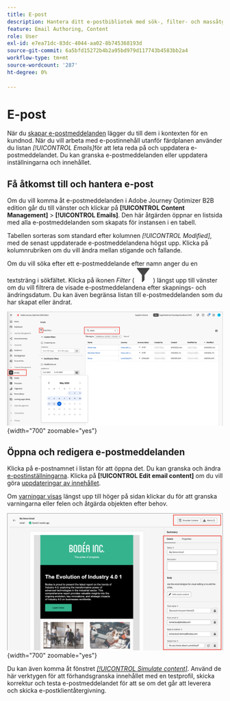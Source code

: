 ```yaml
---
title: E-post
description: Hantera ditt e-postbibliotek med sök-, filter- och massåtgärder - redigera innehåll, inställningar och testa e-post utanför resor i Journey Optimizer B2B edition.
feature: Email Authoring, Content
role: User
exl-id: e7ea71dc-83dc-4044-aa02-8b745368193d
source-git-commit: 6a5bfd15272b4b2a95bd979d117743b4583bb2a4
workflow-type: tm+mt
source-wordcount: '287'
ht-degree: 0%

---
```


# E-post

När du [skapar e-postmeddelanden](./add-email.md) lägger du till dem i kontexten för en kundnod. När du vill arbeta med e-postinnehåll utanför färdplanen använder du listan _[!UICONTROL Emails]_&#x200B;för att leta reda på och uppdatera e-postmeddelandet. Du kan granska e-postmeddelanden eller uppdatera inställningarna och innehållet.

## Få åtkomst till och hantera e-post

Om du vill komma åt e-postmeddelanden i Adobe Journey Optimizer B2B edition går du till vänster och klickar på **[!UICONTROL Content Management]** > **[!UICONTROL Emails]**. Den här åtgärden öppnar en listsida med alla e-postmeddelanden som skapats för instansen i en tabell.

Tabellen sorteras som standard efter kolumnen _[!UICONTROL Modified]_, med de senast uppdaterade e-postmeddelandena högst upp. Klicka på kolumnrubriken om du vill ändra mellan stigande och fallande.

Om du vill söka efter ett e-postmeddelande efter namn anger du en textsträng i sökfältet. Klicka på ikonen _Filter_ ( ![Filterikon](../assets/do-not-localize/icon-filter.svg) ) längst upp till vänster om du vill filtrera de visade e-postmeddelandena efter skapnings- och ändringsdatum. Du kan även begränsa listan till e-postmeddelanden som du har skapat eller ändrat.

![Öppna e-postmallsbiblioteket och filtrera efter namn och datum](./assets/emails-list-filtered.png){width="700" zoomable="yes"}

## Öppna och redigera e-postmeddelanden

Klicka på e-postnamnet i listan för att öppna det. Du kan granska och ändra [e-postinställningarna](./add-email.md#define-the-email-settings). Klicka på **[!UICONTROL Edit email content]** om du vill göra [uppdateringar av innehållet](./email-authoring.md).

Om [varningar visas](./add-email.md#check-alerts) längst upp till höger på sidan klickar du för att granska varningarna eller felen och åtgärda objekten efter behov.

![Öppna e-postmeddelandet för att göra uppdateringar](./assets/email-open-update.png){width="700" zoomable="yes"}

Du kan även komma åt fönstret [_[!UICONTROL Simulate content]_](./email-simulate-content.md). Använd de här verktygen för att förhandsgranska innehållet med en testprofil, skicka korrektur och testa e-postmeddelandet för att se om det går att leverera och skicka e-postklientåtergivning.
